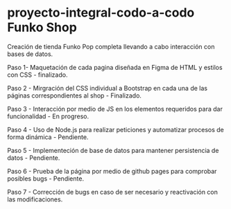 # proyecto-integral-codo-a-codo Funko Shop

Creación de tienda Funko Pop completa llevando a cabo interacción con bases de datos.

Paso 1- Maquetación de cada pagina diseñada en Figma de HTML y estilos con CSS - finalizado.

Paso 2 - Mirgración del CSS individual a Bootstrap en cada una de las páginas correspondientes al shop - Finalizado.

Paso 3 - Interacción por medio de JS en los elementos requeridos para dar funcionalidad - En progreso.

Paso 4 - Uso de Node.js para realizar peticiones y automatizar procesos de forma dinámica - Pendiente.

Paso 5 - Implementeción de base de datos para mantener persistencia de datos - Pendiente.

Paso 6 - Prueba de la página por medio de github pages para comprobar posibles bugs - Pendiente.

Paso 7 - Corrección de bugs en caso de ser necesario y reactivación con las modificaciones.